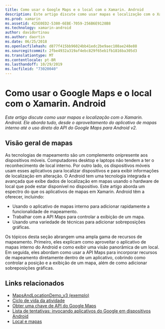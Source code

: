 ```yaml
---
title: Como usar o Google Maps e o local com o Xamarin. Android
description: Este artigo discute como usar mapas e localização com o Xamarin. Android. Ele aborda tudo, desde o aproveitamento do aplicativo de mapas interno até o uso direto da API do Google Maps para Android v2.
ms.prod: xamarin
ms.assetid: 425E0ED2-5380-6EBE-7059-256B6E9128B8
ms.technology: xamarin-android
author: davidortinau
ms.author: daortin
ms.date: 06/25/2018
ms.openlocfilehash: d877f415bb96024bb41edc2be9aec108ae248e88
ms.sourcegitcommit: 2fbe4932a319af4ebc829f65eb1fb1816ba305d3
ms.translationtype: MT
ms.contentlocale: pt-BR
ms.lasthandoff: 10/29/2019
ms.locfileid: "73020040"
---
```

# <a name="how-to-use-google-maps-and-location-with-xamarinandroid"></a>Como usar o Google Maps e o local com o Xamarin. Android

_Este artigo discute como usar mapas e localização com o Xamarin. Android. Ele aborda tudo, desde o aproveitamento do aplicativo de mapas interno até o uso direto da API do Google Maps para Android v2._

## <a name="maps-overview"></a>Visão geral de mapas

As tecnologias de mapeamento são um complemento onipresente aos dispositivos móveis. Computadores desktop e laptops não tendem a ter o reconhecimento de local interno. Por outro lado, os dispositivos móveis usam esses aplicativos para localizar dispositivos e para exibir informações de localização em alteração. O Android tem uma tecnologia integrada e avançada que exibe dados de localização em mapas usando o hardware de local que pode estar disponível no dispositivo. Este artigo aborda um espectro do que os aplicativos de mapas em Xamarin. Android têm a oferecer, incluindo: 

- Usando o aplicativo de mapas interno para adicionar rapidamente a funcionalidade de mapeamento.
- Trabalhar com a API Maps para controlar a exibição de um mapa.
- Usando uma variedade de técnicas para adicionar sobreposições gráficas.

Os tópicos desta seção abrangem uma ampla gama de recursos de mapeamento.
Primeiro, eles explicam como aproveitar o aplicativo de mapas interno do Android e como exibir uma visão panorâmica de um local. Em seguida, eles abordam como usar a API Maps para incorporar recursos de mapeamento diretamente dentro de um aplicativo, cobrindo como controlar a posição e a exibição de um mapa, além de como adicionar sobreposições gráficas.

## <a name="related-links"></a>Links relacionados

- [MapsAndLocationDemo_v3 (exemplo)](https://docs.microsoft.com/samples/xamarin/monodroid-samples/mapsandlocationdemo-v3)
- [Ciclo de vida da atividade](~/android/app-fundamentals/activity-lifecycle/index.md)
- [Obter uma chave de API do Google Maps](~/android/platform/maps-and-location/maps/obtaining-a-google-maps-api-key.md)
- [Lista de tentativas: invocando aplicativos do Google em dispositivos Android](https://developer.android.com/guide/appendix/g-app-intents.html)
- [Local e mapas](https://developer.android.com/guide/topics/location/index.html)

